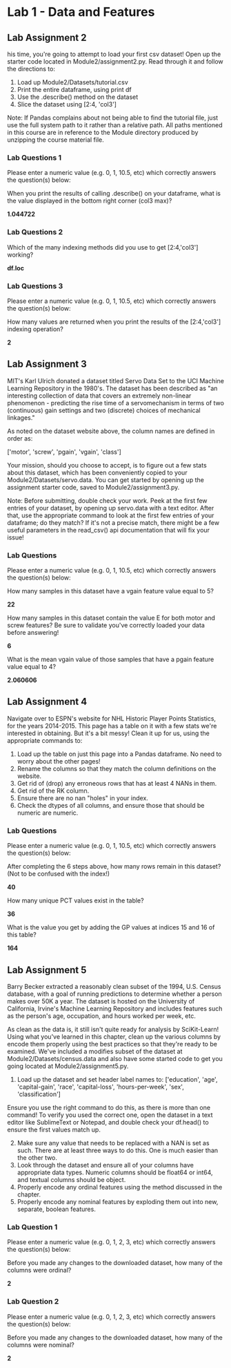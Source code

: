 # Lab 1 - Data and Features

## Lab Assignment 2

his time, you're going to attempt to load your first csv dataset! Open up the starter code located in Module2/assignment2.py. Read through it and follow the directions to:

1. Load up Module2/Datasets/tutorial.csv
2. Print the entire dataframe, using print df
3. Use the .describe() method on the dataset
4. Slice the dataset using [2:4, 'col3']

Note: If Pandas complains about not being able to find the tutorial file, just use the full system path to it rather than a relative path. All paths mentioned in this course are in reference to the Module directory produced by unzipping the course material file.

### Lab Questions 1

Please enter a numeric value (e.g. 0, 1, 10.5, etc) which correctly answers the question(s) below:

When you print the results of calling .describe() on your dataframe, what is the value displayed in the bottom right corner (col3 max)?

**1.044722**

### Lab Questions 2

Which of the many indexing methods did you use to get [2:4,'col3'] working?

**df.loc**

### Lab Questions 3

Please enter a numeric value (e.g. 0, 1, 10.5, etc) which correctly answers the question(s) below:

How many values are returned when you print the results of the [2:4,'col3'] indexing operation?

**2**

## Lab Assignment 3

MIT's Karl Ulrich donated a dataset titled Servo Data Set to the UCI Machine Learning Repository in the 1980's. The dataset has been described as "an interesting collection of data that covers an extremely non-linear phenomenon - predicting the rise time of a servomechanism in terms of two (continuous) gain settings and two (discrete) choices of mechanical linkages."

As noted on the dataset website above, the column names are defined in order as:

['motor', 'screw', 'pgain', 'vgain', 'class']

Your mission, should you choose to accept, is to figure out a few stats about this dataset, which has been conveniently copied to your Module2/Datasets/servo.data. You can get started by opening up the assignment starter code, saved to Module2/assignment3.py.

Note: Before submitting, double check your work. Peek at the first few entries of your dataset, by opening up servo.data with a text editor. After that, use the appropriate command to look at the first few entries of your dataframe; do they match? If it's not a precise match, there might be a few useful parameters in the read_csv() api documentation that will fix your issue!

### Lab Questions

Please enter a numeric value (e.g. 0, 1, 10.5, etc) which correctly answers the question(s) below:

How many samples in this dataset have a vgain feature value equal to 5?

**22**

How many samples in this dataset contain the value E for both motor and screw features? Be sure to validate you've correctly loaded your data before answering!

**6**

What is the mean vgain value of those samples that have a pgain feature value equal to 4?

**2.060606** 

## Lab Assignment 4

Navigate over to ESPN's website for NHL Historic Player Points Statistics, for the years 2014-2015. This page has a table on it with a few stats we're interested in obtaining. But it's a bit messy! Clean it up for us, using the appropriate commands to:

1. Load up the table on just this page into a Pandas dataframe. No need to worry about the other pages!
2. Rename the columns so that they match the column definitions on the website.
3. Get rid of (drop) any erroneous rows that has at least 4 NANs in them.
4. Get rid of the RK column.
5. Ensure there are no nan "holes" in your index.
6. Check the dtypes of all columns, and ensure those that should be numeric are numeric.

### Lab Questions

Please enter a numeric value (e.g. 0, 1, 10.5, etc) which correctly answers the question(s) below:

After completing the 6 steps above, how many rows remain in this dataset? (Not to be confused with the index!)

**40**

How many unique PCT values exist in the table?

**36**

What is the value you get by adding the GP values at indices 15 and 16 of this table?

**164**

## Lab Assignment 5

Barry Becker extracted a reasonably clean subset of the 1994, U.S. Census database, with a goal of running predictions to determine whether a person makes over 50K a year. The dataset is hosted on the University of California, Irvine's Machine Learning Repository and includes features such as the person's age, occupation, and hours worked per week, etc.

As clean as the data is, it still isn't quite ready for analysis by SciKit-Learn! Using what you've learned in this chapter, clean up the various columns by encode them properly using the best practices so that they're ready to be examined. We've included a modifies subset of the dataset at Module2/Datasets/census.data and also have some started code to get you going located at Module2/assignment5.py.

1. Load up the dataset and set header label names to:
['education', 'age', 'capital-gain', 'race', 'capital-loss', 'hours-per-week', 'sex', 'classification']

Ensure you use the right command to do this, as there is more than one command! To verify you used the correct one, open the dataset in a text editor like SublimeText or Notepad, and double check your df.head() to ensure the first values match up.

2. Make sure any value that needs to be replaced with a NAN is set as such. There are at least three ways to do this. One is much easier than the other two.
3. Look through the dataset and ensure all of your columns have appropriate data types. Numeric columns should be float64 or int64, and textual columns should be object.
4. Properly encode any ordinal features using the method discussed in the chapter.
5. Properly encode any nominal features by exploding them out into new, separate, boolean features.

### Lab Question 1

Please enter a numeric value (e.g. 0, 1, 2, 3, etc) which correctly answers the question(s) below:

Before you made any changes to the downloaded dataset, how many of the columns were ordinal?

**2**

### Lab Question 2

Please enter a numeric value (e.g. 0, 1, 2, 3, etc) which correctly answers the question(s) below:

Before you made any changes to the downloaded dataset, how many of the columns were nominal?

**2**